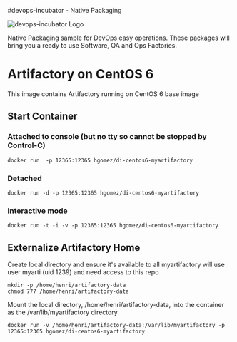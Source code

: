 #devops-incubator - Native Packaging

![devops-incubator Logo](https://raw.github.com/hgomez/devops-incubator/master/images/devops-incubator-33pct.png)

Native Packaging sample for DevOps easy operations.
These packages will bring you a ready to use Software, QA and Ops Factories.

# Artifactory on CentOS 6

This image contains Artifactory running on CentOS 6 base image 

## Start Container 

### Attached to console (but no tty so cannot be stopped by Control-C)
    docker run  -p 12365:12365 hgomez/di-centos6-myartifactory

### Detached
    docker run -d -p 12365:12365 hgomez/di-centos6-myartifactory

### Interactive mode
    docker run -t -i -v -p 12365:12365 hgomez/di-centos6-myartifactory

## Externalize Artifactory Home

Create local directory and ensure it's available to all
myartifactory will use user myarti (uid 1239) and need access to this repo

    mkdir -p /home/henri/artifactory-data
    chmod 777 /home/henri/artifactory-data

Mount the local directory, /home/henri/artifactory-data, into the container as the /var/lib/myartifactory directory

    docker run -v /home/henri/artifactory-data:/var/lib/myartifactory -p 12365:12365 hgomez/di-centos6-myartifactory
 
